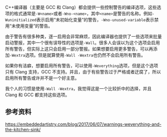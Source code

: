 C++编译器（主要是 GCC 和 Clang）都会提供一些控制警告的编译选项，这些选项的格式通常是`-W<name>`或者`-Wno-<name>`，其中`<name>`是警告的名称。例如`-Wuninitialized`表示启用“未初始化变量”的警告，`-Wno-unused-variable`表示禁用“未使用变量”的警告。

由于警告有很多种类，逐一启用会非常麻烦，因此编译器也提供了一些选项来批量启动警报，其中一个很有误导性的选项是`-Wall`。很多人会误以为这个选项会启用所有警告，但实际上这只会启用一部分警报。如果想要启用更多警告，可以再添加`-Wextra`选项。但是就算使用`-Wall -Wextra`也仍然不会启用所有警告。

如果你有洁癖，想要启用所有警告，可以使用`-Weverything`选项，但是这个选项只有 Clang 支持，GCC 不支持。并且，由于有些警告过于严格或者迂腐了，所以启用所有警告或许并不是一个好主意。

我个人的习惯是使用`-Wall -Wextra`，我觉得这是一个比较折中的选择，并且 Clang 和 GCC 都支持这些选项。

## 参考资料

https://embeddedartistry.com/blog/2017/06/07/warnings-weverything-and-the-kitchen-sink/
